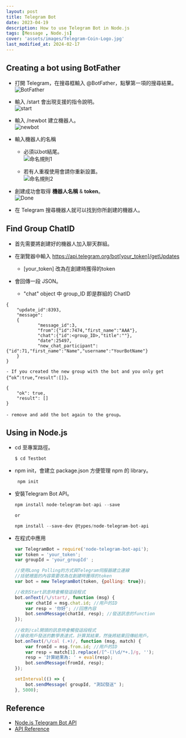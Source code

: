 ```yaml
---
layout: post
title: Telegram Bot
date: 2023-04-19
description: How to use Telegram Bot in Node.js
tags: [Message , Node.js]
cover: 'assets/images/Telegram-Coin-Logo.jpg'
last_modified_at: 2024-02-17
--- 
```


## Creating a bot using BotFather  
- 打開 Telegram，在搜尋框輸入 @BotFather，點擊第一項的搜尋結果。  
    ![BotFather](https://hackmd.io/_uploads/Bk5linasp.png)  

- 輸入 /start 會出現支援的指令說明。  
    ![start](https://hackmd.io/_uploads/rJ1_nhToa.png)  

- 輸入 /newbot 建立機器人。  
    ![newbot](https://hackmd.io/_uploads/SJ_Manpsa.png)  
    
- 輸入機器人的名稱  

    - 必須以bot結尾。  
    ![命名規則1](https://hackmd.io/_uploads/ByN41TTsp.png)  
	
    - 若有人重複使用會請你重新設置。  
    ![命名規則2](https://hackmd.io/_uploads/B13E1pTj6.png)  
	

- 創建成功會取得 **機器人名稱** & **token**。  
    ![Done](https://hackmd.io/_uploads/rJkie6Ti6.png)  

- 在 Telegram 搜尋機器人就可以找到你所創建的機器人。  

## Find Group ChatID  
- 首先需要將創建好的機器人加入聊天群組。  

- 在瀏覽器中輸入 https://api.telegram.org/bot[your_token]/getUpdates  
    - [your_token] 改為在創建時獲得的token  

- 會回傳一段 JSON。  
    - "chat" object 中 group_ID 即是群組的 ChatID  
```
{
	"update_id":8393,
	"message":
    {
			"message_id":3,
			"from":{"id":7474,"first_name":"AAA"},
			"chat":{"id":<group_ID>,"title":""},
			"date":25497,
			"new_chat_participant":{"id":71,"first_name":"Name","username":"YourBotName"}
    }
}
```
    - If you created the new group with the bot and you only get {“ok”:true,“result”:[]}。  
```
{
	"ok": true,
    "result": []
}
```
    - remove and add the bot again to the group。  
    

## Using in Node.js  
- cd 至專案路徑。  
    ``` js
    $ cd Testbot
    ```
- npm init，會建立 package.json 方便管理 npm 的 library。  
    ``` js
     npm init
    ```
- 安裝Telegram Bot API。  
    ``` js
    npm install node-telegram-bot-api --save

    or

    npm install --save-dev @types/node-telegram-bot-api
    ```
    
- 在程式中應用  

	``` js
	var TelegramBot = require('node-telegram-bot-api');
	var token = 'your_token';
	var groupId = 'your_groupId' ;
	
	//使用Long Polling的方式與Telegram伺服器建立連線
	//括號裡面的內容需要改為在創建時獲得的token
	var bot = new TelegramBot(token, {polling: true});
	
	//收到Start訊息時會觸發這段程式
	bot.onText(/\/start/, function (msg) {
		var chatId = msg.chat.id; //用戶的ID
		var resp = '你好'; //回應內容
		bot.sendMessage(chatId, resp); //發送訊息的function
	});
	 
	//收到/cal開頭的訊息時會觸發這段程式
	//接收用戶發送的數學表達式，計算其結果，然後將結果回傳給用戶。
	bot.onText(/\/cal (.+)/, function (msg, match) {
		var fromId = msg.from.id; //用戶的ID
		var resp = match[1].replace(/[^-()\d/*+.]/g, '');
		resp = '計算結果為: ' + eval(resp);
		bot.sendMessage(fromId, resp);
	});

	setInterval(() => {
		bot.sendMessage( groupId, "測試發送" );
	}, 5000);
	```

## Reference  
- [Node.js Telegram Bot API](https://github.com/yagop/node-telegram-bot-api)  
- [API Reference](https://github.com/yagop/node-telegram-bot-api/blob/master/doc/api.md)  
